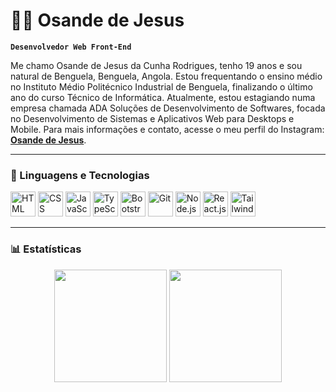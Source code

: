 # 👨‍💻 Osande de Jesus

**`Desenvolvedor Web Front-End`**

Me chamo Osande de Jesus da Cunha Rodrigues, tenho 19 anos e sou natural de Benguela, Benguela, Angola. Estou frequentando o ensino médio no Instituto Médio Politécnico Industrial de Benguela, finalizando o último ano do curso Técnico de Informática. Atualmente, estou estagiando numa empresa chamada ADA Soluções de Desenvolvimento de Softwares, focada no Desenvolvimento de Sistemas e Aplicativos Web para Desktops e Mobile. Para mais informações e contato, acesse o meu perfil do Instagram: **[Osande de Jesus](https://www.instagram.com/osande_euu/)**.

---

### 🤖 Linguagens e Tecnologias

<p align="left">
  <img alt="HTML" title="HTML" width="40px" src="https://cdn.jsdelivr.net/gh/devicons/devicon@latest/icons/html5/html5-original.svg"/>
  <img alt="CSS" title="CSS" width="40px" src="https://cdn.jsdelivr.net/gh/devicons/devicon@latest/icons/css3/css3-original.svg"/>
  <img alt="JavaScript" title="JavaScript" width="40px" src="https://cdn.jsdelivr.net/gh/devicons/devicon@latest/icons/javascript/javascript-original.svg"/>
  <img alt="TypeScript" title="TypeScript" width="40px" src="https://cdn.jsdelivr.net/gh/devicons/devicon@latest/icons/typescript/typescript-original.svg"/>
  <img alt="Bootstrap" title="Bootstrap" width="40px" src="https://cdn.jsdelivr.net/gh/devicons/devicon@latest/icons/bootstrap/bootstrap-original.svg"/>
  <img alt="Git" title="Git" width="40px" src="https://cdn.jsdelivr.net/gh/devicons/devicon@latest/icons/git/git-original.svg"/>
  <img alt="Node.js" title="Node.js" width="40px" src="https://cdn.jsdelivr.net/gh/devicons/devicon@latest/icons/nodejs/nodejs-original.svg"/>
  <img alt="React.js" title="React.js" width="40px" src="https://cdn.jsdelivr.net/gh/devicons/devicon@latest/icons/react/react-original.svg"/>
  <img alt="Tailwind CSS" title="Tailwind CSS" width="40px" src="https://cdn.jsdelivr.net/gh/devicons/devicon@latest/icons/tailwindcss/tailwindcss-original.svg"/>
</p>

---

### 📊 Estatísticas

<div align="center">
  <img height="180em" src="https://github-readme-stats.vercel.app/api?username=OsandeJ&show_icons=true&theme=dark&include_all_commits=true"/>
  <img height="180em" src="https://github-readme-stats.vercel.app/api/top-langs/?username=OsandeJ&theme=dark&layout=compact&custom_title=Tecnologias&langs_count=9"/>
</div>
